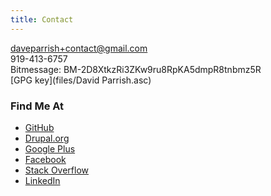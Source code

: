 ```yaml
---
title: Contact
---
```


daveparrish+contact@gmail.com<br />
919-413-6757<br />
Bitmessage: BM-2D8XtkzRi3ZKw9ru8RpKA5dmpR8tnbmz5R<br />
[GPG key](files/David Parrish.asc)

### Find Me At
* [GitHub](https://github.com/dmp1ce)
* [Drupal.org](https://drupal.org/user/462094)
* [Google Plus](https://plus.google.com/105177229016866894615/posts)
* [Facebook](https://www.facebook.com/daveparrish)
* [Stack Overflow](http://stackoverflow.com/users/350221/dave-parrish)
* [LinkedIn](http://www.linkedin.com/profile/view?id=14654262)
